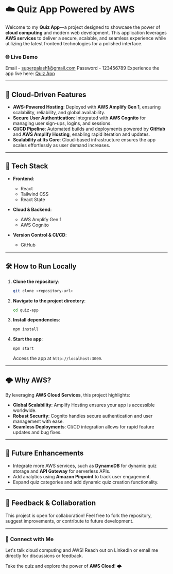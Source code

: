 # ☁️ Quiz App Powered by AWS  

Welcome to my **Quiz App**—a project designed to showcase the power of **cloud computing** and modern web development. This application leverages **AWS services** to deliver a secure, scalable, and seamless experience while utilizing the latest frontend technologies for a polished interface.  

### 🌐 **Live Demo**  
Email - superpalash1@gmail.com
Password - 123456789
Experience the app live here: [Quiz App](https://main.d1fustll4gbj13.amplifyapp.com)  

---

## 🚀 **Cloud-Driven Features**  

- **AWS-Powered Hosting**: Deployed with **AWS Amplify Gen 1**, ensuring scalability, reliability, and global availability.  
- **Secure User Authentication**: Integrated with **AWS Cognito** for managing user sign-ups, logins, and sessions.  
- **CI/CD Pipeline**: Automated builds and deployments powered by **GitHub** and **AWS Amplify Hosting**, enabling rapid iteration and updates.  
- **Scalability at Its Core**: Cloud-based infrastructure ensures the app scales effortlessly as user demand increases.  

---

## 🌟 **Tech Stack**  

- **Frontend**:  
  - React  
  - Tailwind CSS  
  - React State  

- **Cloud & Backend**:  
  - AWS Amplify Gen 1  
  - AWS Cognito  

- **Version Control & CI/CD**:  
  - GitHub  

---

## 🛠️ **How to Run Locally**  

1. **Clone the repository**:  
   ```bash  
   git clone <repository-url>  
   ```  

2. **Navigate to the project directory**:  
   ```bash  
   cd quiz-app  
   ```  

3. **Install dependencies**:  
   ```bash  
   npm install  
   ```  

4. **Start the app**:  
   ```bash  
   npm start  
   ```  
   Access the app at `http://localhost:3000`.  

---

## 🌩️ **Why AWS?**  

By leveraging **AWS Cloud Services**, this project highlights:  
- **Global Scalability**: Amplify Hosting ensures your app is accessible worldwide.  
- **Robust Security**: Cognito handles secure authentication and user management with ease.  
- **Seamless Deployments**: CI/CD integration allows for rapid feature updates and bug fixes.  

---

## 📌 **Future Enhancements**  

- Integrate more AWS services, such as **DynamoDB** for dynamic quiz storage and **API Gateway** for serverless APIs.  
- Add analytics using **Amazon Pinpoint** to track user engagement.  
- Expand quiz categories and add dynamic quiz creation functionality.  

---

## 📝 **Feedback & Collaboration**  

This project is open for collaboration! Feel free to fork the repository, suggest improvements, or contribute to future development.  

---

### 🔗 **Connect with Me**  

Let's talk cloud computing and AWS! Reach out on LinkedIn or email me directly for discussions or feedback.  

Take the quiz and explore the power of **AWS Cloud**! 🌩️
